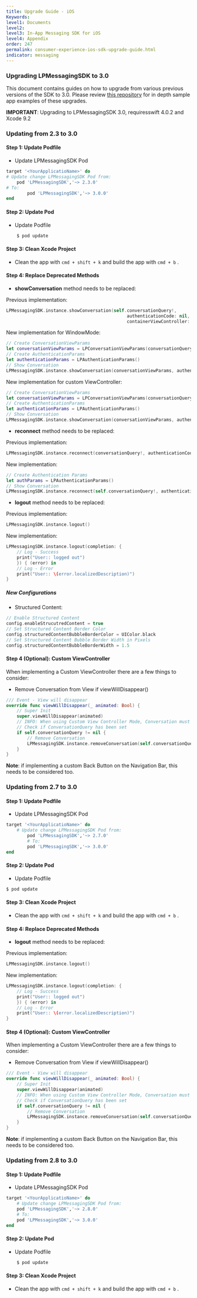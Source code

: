 ```yaml
---
title: Upgrade Guide - iOS
Keywords:
level1: Documents
level2:
level3: In-App Messaging SDK for iOS
level4: Appendix
order: 247
permalink: consumer-experience-ios-sdk-upgrade-guide.html
indicator: messaging
---
```


### Upgrading LPMessagingSDK to 3.0

This document contains guides on how to upgrade from various previous versions of the SDK to 3.0. Please review [this repository](https://github.com/LivePersonInc/Upgrade_examples_to_SDK3.0) for in depth sample app examples of these upgrades.

**IMPORTANT**: Upgrading to LPMessagingSDK 3.0, requiresswift 4.0.2 and Xcode 9.2

### Updating from 2.3 to 3.0

#### Step 1: Update Podfile

* Update LPMessagingSDK Pod

```ruby
target '<YourApplicatioName>' do
# Update change LPMessagingSDK Pod from:
	pod 'LPMessagingSDK','~> 2.3.0'
# To:
	  	pod 'LPMessagingSDK','~> 3.0.0'
end
```

#### Step 2: Update Pod

* Update Podfile

```sh
    $ pod update
```

#### Step 3: Clean Xcode Project

* Clean the app with `cmd + shift + k` and build the app with `cmd + b` .


#### Step 4: Replace Deprecated Methods

* **showConversation** method needs to be replaced:

Previous implementation:

```swift
LPMessagingSDK.instance.showConversation(self.conversationQuery!,
                                              authenticationCode: nil,
                                              containerViewController: nil)
```

New implementation for WindowMode:

```swift
// Create ConversationViewParams
let conversationViewParams = LPConversationViewParams(conversationQuery: self.conversationQuery!, containerViewController: nil, isViewOnly: false)
// Create AuthenticationParams
let authenticationParams = LPAuthenticationParams()
// Show Conversation
LPMessagingSDK.instance.showConversation(conversationViewParams, authenticationParams: authenticationParams)
```

New implementation for custom ViewController:

```swift
// Create ConversationViewParams
let conversationViewParams = LPConversationViewParams(conversationQuery: self.conversationQuery!, containerViewController: viewController, isViewOnly: false)
// Create AuthenticationParams
let authenticationParams = LPAuthenticationParams()
// Show Conversation
LPMessagingSDK.instance.showConversation(conversationViewParams, authenticationParams: authenticationParams)
```

* **reconnect** method needs to be replaced:

Previous implementation:

```swift
LPMessagingSDK.instance.reconnect(conversationQuery!, authenticationCode: "")
```

New implementation:

```swift
// Create Authentication Params
let authParams = LPAuthenticationParams()
// Show Conversation
LPMessagingSDK.instance.reconnect(self.conversationQuery!, authenticationParams: authParams
```  	

* **logout** method needs to be replaced:

Previous implementation:

```swift
LPMessagingSDK.instance.logout()
```

New implementation:

```swift
LPMessagingSDK.instance.logout(completion: {
	// Log - Success
	print("User:: logged out")
  	}) { (error) in
	// Log - Error
	print("User:: \(error.localizedDescription)")
}
```

##### New Configurations
* Structured Content:

```swift
// Enable Structured Content
config.enableStrucutredContent = true
// Set Structured Content Border Color
config.structuredContentBubbleBorderColor = UIColor.black
// Set Structured Content Bubble Border Width in Pixels
config.structuredContentBubbleBorderWidth = 1.5
```


#### Step 4 (Optional): Custom ViewController

When implementing a Custom ViewController there are a few things to consider:

 * Remove Conversation from View if viewWillDisappear()

```swift
/// Event - View will disappear
override func viewWillDisappear(_ animated: Bool) {
    // Super Init
    super.viewWillDisappear(animated)
    // INFO: When using Custom View Controller Mode, Conversation must be remove when leaving the App, if the Conversation View is the current screen
    // Check if ConversationQuery has been set
    if self.conversationQuery != nil {
        // Remove Conversation
        LPMessagingSDK.instance.removeConversation(self.conversationQuery!)
    }
}
```

**Note**: if implementing a custom Back Button on the Navigation Bar, this needs to be considered too.



### Updating from 2.7 to 3.0

#### Step 1: Update Podfile

  * Update LPMessagingSDK Pod

```ruby
target '<YourApplicatioName>' do
	# Update change LPMessagingSDK Pod from:
	   	pod 'LPMessagingSDK','~> 2.7.0'
 	  	# To:
 	  	pod 'LPMessagingSDK','~> 3.0.0'
end
```

#### Step 2: Update Pod

* Update Podfile

```sh
$ pod update
```

#### Step 3: Clean Xcode Project

* Clean the app with `cmd + shift + k` and build the app with `cmd + b` .


#### Step 4: Replace Deprecated Methods

* **logout** method needs to be replaced:

Previous implementation:

```swift
LPMessagingSDK.instance.logout()
```

New implementation:

```swift
LPMessagingSDK.instance.logout(completion: {
	// Log - Success
	print("User:: logged out")
  	}) { (error) in
	// Log - Error
	print("User:: \(error.localizedDescription)")
}
```

#### Step 4 (Optional): Custom ViewController

When implementing a Custom ViewController there are a few things to consider:

 * Remove Conversation from View if viewWillDisappear()

```swift
/// Event - View will disappear
override func viewWillDisappear(_ animated: Bool) {
    // Super Init
    super.viewWillDisappear(animated)
    // INFO: When using Custom View Controller Mode, Conversation must be remove when leaving the App, if the Conversation View is the current screen
    // Check if ConversationQuery has been set
    if self.conversationQuery != nil {
        // Remove Conversation
        LPMessagingSDK.instance.removeConversation(self.conversationQuery!)
    }
}
```

**Note**: if implementing a custom Back Button on the Navigation Bar, this needs to be considered too.



### Updating from 2.8 to 3.0

#### Step 1: Update Podfile

  * Update LPMessagingSDK Pod

```ruby
target '<YourApplicatioName>' do
	# Update change LPMessagingSDK Pod from:
	pod 'LPMessagingSDK','~> 2.8.0'
	# To:
	pod 'LPMessagingSDK','~> 3.0.0'
end
```

#### Step 2: Update Pod

* Update Podfile

```sh
    $ pod update
```

#### Step 3: Clean Xcode Project

* Clean the app with `cmd + shift + k` and build the app with `cmd + b` .
